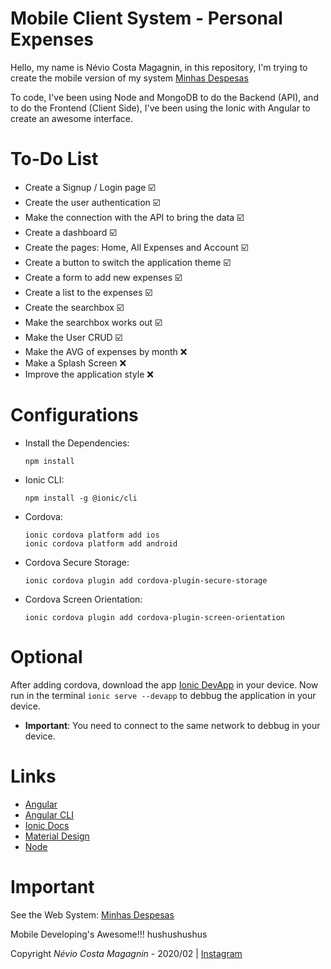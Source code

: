 # Mobile Client System - Personal Expenses

Hello, my name is Névio Costa Magagnin, in this repository, I'm trying to create the mobile version of my system [Minhas Despesas](https://expenses-web-system.firebaseapp.com "Project Endded")

To code, I've been using Node and MongoDB to do the Backend (API), and to do the Frontend (Client Side), I've been using the Ionic with Angular to create an awesome interface. 

# To-Do List

* Create a Signup / Login page :ballot_box_with_check:
* Create the user authentication :ballot_box_with_check:
* Make the connection with the API to bring the data :ballot_box_with_check:
* Create a dashboard :ballot_box_with_check:
* Create the pages: Home, All Expenses and Account :ballot_box_with_check:
* Create a button to switch the application theme :ballot_box_with_check:
* Create a form to add new expenses :ballot_box_with_check:
* Create a list to the expenses :ballot_box_with_check:
* Create the searchbox :ballot_box_with_check:
* Make the searchbox works out :ballot_box_with_check:
* Make the User CRUD :ballot_box_with_check:
* Make the AVG of expenses by month :x:
* Make a Splash Screen :x:
* Improve the application style :x:

# Configurations

* Install the Dependencies:
    ```
    npm install
    ```

* Ionic CLI:
    ```
    npm install -g @ionic/cli
    ```

* Cordova:
	```
    ionic cordova platform add ios
    ionic cordova platform add android
    ```

* Cordova Secure Storage:
	```
    ionic cordova plugin add cordova-plugin-secure-storage
    ```

* Cordova Screen Orientation:
    ```
    ionic cordova plugin add cordova-plugin-screen-orientation
    ```

# Optional

After adding cordova, download the app [Ionic DevApp](https://play.google.com/store/apps/details?id=io.ionic.devapp&hl=pt_BR "App") in your device.
Now run in the terminal `ionic serve --devapp` to debbug the application in your device.

* **Important**: You need to connect to the same network to debbug in your device.

# Links

* [Angular](https://angular.io/docs "Angular Website")
* [Angular CLI](https://cli.angular.io/ "Angular CLI Website")
* [Ionic Docs](https://ionicframework.com/docs "Ionic Documentation")
* [Material Design](https://material.io/ "About Material Design")
* [Node](https://nodejs.org/en/ "Mode Website")

# Important

See the Web System: [Minhas Despesas](https://expenses-web-system.firebaseapp.com "Project Endded")

Mobile Developing's Awesome!!! hushushushus

Copyright *Névio Costa Magagnin* - 2020/02 | [Instagram](https://www.instagram.com/nevio_costa/)
